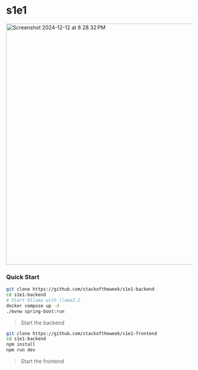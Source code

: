 # s1e1
<img width="652" alt="Screenshot 2024-12-12 at 8 28 32 PM" src="https://github.com/user-attachments/assets/77c8f3bf-f965-4ce9-bf79-c01bf777138d" />

### Quick Start

```bash
git clone https://github.com/stackoftheweek/s1e1-backend
cd s1e1-backend
# Start Ollama with llama3.2
docker compose up -d
./mvnw spring-boot:run
```
> Start the backend

```bash
git clone https://github.com/stackoftheweek/s1e1-frontend
cd s1e1-backend
npm install
npm run dev
```
> Start the frontend


